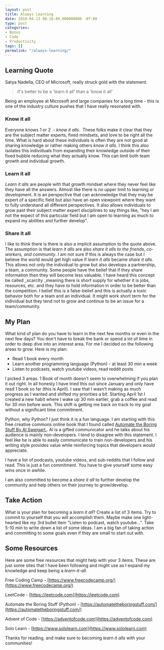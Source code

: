 ```yaml
---
layout: post
title: Always Learning
date: 2019-04-13 08:16:09.000000000 -07:00
type: post
categories:
- Bonus
- Code
- Productivity
tags: []
permalink: "/always-learning/"
---
```

## Learning Quote
Satya Nadella, CEO of Microsoft, really struck gold with the statement.

> It's better to be a 'learn it all' than a 'know it all'

Being an employee at Microsoft and large companies for a long time - this is one of the industry culture pushes that I have really resonated with.

### Know it all
Everyone knows 1 or 2&nbsp; - _know it alls_. &nbsp;These folks make it clear that they are the subject matter experts, fixed mindsets, and love to be right all the time. What is hard about these individuals is often they are not good at sharing knowledge or rather making others&nbsp;_know it alls_. I think this also isolates this individuals from expanding their knowledge outside of their fixed bubble reducing what they actually know. This can limit both team growth and individual growth.

### Learn it all
_Learn it alls_ are people with that growth mindset where they never feel like they have all the answers. Almost like there is no upper limit to learning or development. It is an perspective that can acknowledge that they may be expert of a specific field but also have an open viewpoint where they want to fully understand all different perspectives. It also allows individuals to grow past their subject matter expert disciplines to say things like, "hey I am not the expect of this particular field but I am open to learning as much to expand my abilities and further develop".

### Share it all
I like to think there is there is also a implicit assumption to the quote above. The assumption is that _learn it alls_ are also&nbsp;_share it alls to the friends, co-workers, and community_. I am not sure if this is always the case but I believe the world would get high value if&nbsp;_learn it alls_ became _share it alls._ This allows not only the individual to grow but also develops a partnership, a team, a community. Some people have the belief that if they share information then they will become less valuable. I have heard this concept be called _scarcity&nbsp;_meaning there is short supply for whether it is jobs, resources, etc. and they have to hold information in order to be better than the competition. I belief this is a false-belief and this is actually a toxic behavior both for a team and an individual. It might work short term for the individual but they tend not to grow and continue to be an issue for a team/community.

## My Plan
What kind of plan do you have to learn in the next few months or even in the next few days? You don't have to break the bank or spend a lot of time in order to deep dive into an interest area. For me I decided on the following areas to grow. Here is my plan:

- Read 1 book every month
- Learn another programming language (Python) - at least 30 min a week
- Listen to podcasts, watch youtube videos, read reddit posts

I picked 3 areas. 1 Book of month doesn't seem to overwhelming if you plan it out right. In all honesty I have tried this out since January and only have read 1 book so far (this is April). I saw that I wasn't making as much progress as I wanted and shifted my priorities a bit. Starting April 1st I created a new habit where I wake up 30 min earlier, grab a coffee and read for 30 min before work. This shift is getting me back on track to my goal without a significant time commitment.

Python, why Python? I just think it is a fun language. I am starting with this free creative commons online book that I found called [Automate the Boring Stuff By Al Sweigart.](https://automatetheboringstuff.com/). Al is a gifted communicator and he talks about his audience is mainly non-developers. I tend to disagree with this statement. I feel like he is able to easily communicate to train non-developers and his writing style provides value while reinforcing topics that developers would appreciate.

I have a list of podcasts, youtube videos, and sub-reddits that I follow and read. This is just a fun commitment. You have to give yourself some easy wins once in awhile.

I am also committed to become a _share it all_ to further develop the community and help others on their journey to grow/develop.

## Take Action
What is your plan for becoming a&nbsp;_learn it all_? Create a list of 3 items. Try to commit to yourself that you will accomplish them. Maybe make one light-hearted like my 3rd bullet item "Listen to podcast, watch youtube...". Take 5-10 min to write down a list of some ideas. I am a big fan of taking action and committing to some goals even if they are small to start out with.

## Some Resources
Here are some free resources that might help with your 3 items. These are just some sites that I have been following and might use as I expand my knowledge and keep being a&nbsp;_learn-it-all._

Free Coding Camp - [https://www.freecodecamp.org/](https://www.freecodecamp.org/)

LeetCode - [https://leetcode.com](https://leetcode.com)

Automate the Boring Stuff (Python) - [https://automatetheboringstuff.com/](https://automatetheboringstuff.com/)

Advent of Code - [https://adventofcode.com](https://adventofcode.com)

Solo Learn - [https://www.sololearn.com](https://www.sololearn.com)

Thanks for reading, and make sure to becoming&nbsp;_learn it alls_ with your communities!

